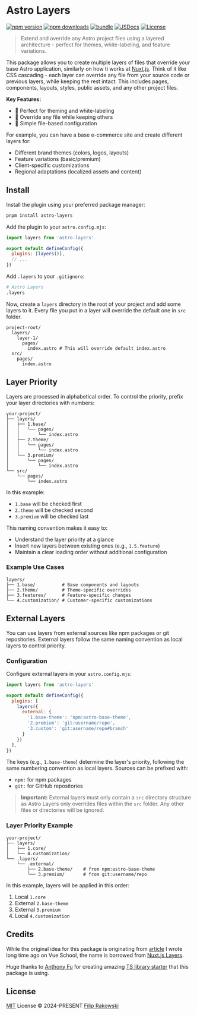 # Astro Layers

[![npm version][npm-version-src]][npm-version-href]
[![npm downloads][npm-downloads-src]][npm-downloads-href]
[![bundle][bundle-src]][bundle-href]
[![JSDocs][jsdocs-src]][jsdocs-href]
[![License][license-src]][license-href]

> Extend and override any Astro project files using a layered architecture - perfect for themes, white-labeling, and feature variations.

This package allows you to create multiple layers of files that override your base Astro application, similarly on how ti works at [Nuxt.js](https://nuxt.com/docs/getting-started/layers). Think of it like CSS cascading - each layer can override any file from your source code or previous layers, while keeping the rest intact. This includes pages, components, layouts, styles, public assets, and any other project files.

**Key Features:**
- 🎨 Perfect for theming and white-labeling
- 🔄 Override any file while keeping others
- 📁 Simple file-based configuration

For example, you can have a base e-commerce site and create different layers for:
- Different brand themes (colors, logos, layouts)
- Feature variations (basic/premium)
- Client-specific customizations
- Regional adaptations (localized assets and content)

## Install

Install the plugin using your preferred package manager:
```bash
pnpm install astro-layers
```

Add the plugin to your `astro.config.mjs`:
```js
import layers from 'astro-layers'

export default defineConfig({
  plugins: [layers()],
  // ...
})
```

Add `.layers` to your `.gitignore`:
```bash
# Astro Layers
.layers
```

Now, create a `layers` directory in the root of your project and add some layers to it. Every file you put in a layer will override the default one in `src` folder.

```
project-root/
  layers/
    layer-1/
      pages/
        index.astro # This will override default index.astro
  src/
    pages/
      index.astro
```

## Layer Priority

Layers are processed in alphabetical order. To control the priority, prefix your layer directories with numbers:

```
your-project/
├── layers/
│   ├── 1.base/
│   │   └── pages/
│   │       └── index.astro
│   ├── 2.theme/
│   │   └── pages/
│   │       └── index.astro
│   └── 3.premium/
│       └── pages/
│           └── index.astro
└── src/
    └── pages/
        └── index.astro
```

In this example:
- `1.base` will be checked first
- `2.theme` will be checked second
- `3.premium` will be checked last

This naming convention makes it easy to:
- Understand the layer priority at a glance
- Insert new layers between existing ones (e.g., `1.5.feature`)
- Maintain a clear loading order without additional configuration

### Example Use Cases

```
layers/
├── 1.base/          # Base components and layouts
├── 2.theme/         # Theme-specific overrides
├── 3.features/      # Feature-specific changes
└── 4.customization/ # Customer-specific customizations
```

## External Layers

You can use layers from external sources like npm packages or git repositories. External layers follow the same naming convention as local layers to control priority.

### Configuration

Configure external layers in your `astro.config.mjs`:

```js
import layers from 'astro-layers'

export default defineConfig({
  plugins: [
    layers({
      external: {
        '1.base-theme': 'npm:astro-base-theme',
        '2.premium': 'git:username/repo',
        '3.custom': 'git:username/repo#branch'
      }
    })
  ],
})
```

The keys (e.g., `1.base-theme`) determine the layer's priority, following the same numbering convention as local layers. Sources can be prefixed with:
- `npm:` for npm packages
- `git:` for GitHub repositories

> **Important:** External layers must only contain a `src` directory structure as Astro Layers only overrides files within the `src` folder. Any other files or directories will be ignored.

### Layer Priority Example

```
your-project/
├── layers/
│   ├── 1.core/
│   └── 4.customization/
└── .layers/
    └── .external/
        ├── 2.base-theme/    # from npm:astro-base-theme
        └── 3.premium/       # from git:username/repo
```

In this example, layers will be applied in this order:
1. Local `1.core`
2. External `2.base-theme`
3. External `3.premium`
4. Local `4.customization`

## Credits

While the original idea for this package is originating from [article](https://vueschool.io/articles/vuejs-tutorials/build-file-based-theme-inheritance-module-in-nuxt/) I wrote long time ago on Vue School, the name is borrowed from [Nuxt.js Layers](https://nuxt.com/docs/getting-started/layers).

Huge thanks to [Anthony Fu](https://github.com/antfu) for creating amazing [TS library starter](https://github.com/antfu/starter-ts) that this package is using.

## License

[MIT](./LICENSE) License © 2024-PRESENT [Filip Rakowski](https://github.com/filrak)

<!-- Badges -->

[npm-version-src]: https://img.shields.io/npm/v/astro-layers?style=flat&colorA=080f12&colorB=1fa669
[npm-version-href]: https://npmjs.com/package/astro-layers
[npm-downloads-src]: https://img.shields.io/npm/dm/astro-layers?style=flat&colorA=080f12&colorB=1fa669
[npm-downloads-href]: https://npmjs.com/package/astro-layers
[bundle-src]: https://img.shields.io/bundlephobia/minzip/astro-layers?style=flat&colorA=080f12&colorB=1fa669&label=minzip
[bundle-href]: https://bundlephobia.com/result?p=astro-layers
[license-src]: https://img.shields.io/github/license/antfu/astro-layers.svg?style=flat&colorA=080f12&colorB=1fa669
[license-href]: https://github.com/antfu/astro-layers/blob/main/LICENSE
[jsdocs-src]: https://img.shields.io/badge/jsdocs-reference-080f12?style=flat&colorA=080f12&colorB=1fa669
[jsdocs-href]: https://www.jsdocs.io/package/astro-layers
